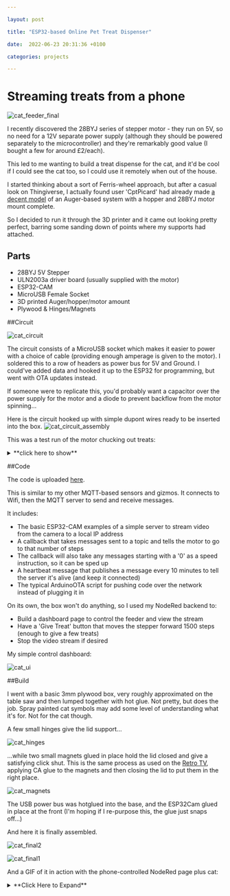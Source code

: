 ```yaml
---

layout: post

title: "ESP32-based Online Pet Treat Dispenser"

date:  2022-06-23 20:31:36 +0100

categories: projects

---
```

# Streaming treats from a phone

![cat_feeder_final](/images/cat_final_open.jpg)

I recently discovered the 28BYJ series of stepper motor - they run on 5V, so no need for a 12V separate power supply (although they should be powered separately to the microcontroller) and they're remarkably good value (I bought a few for around £2/each).

This led to me wanting to build a treat dispense for the cat, and it'd be cool if I could see the cat too, so I could use it remotely when out of the house.

I started thinking about a sort of Ferris-wheel approach, but after a casual look on Thingiverse, I actually found user 'CptPicard' had already made [a decent model](https://www.thingiverse.com/thing:3051036) of an Auger-based system with a hopper and 28BYJ motor mount complete.

So I decided to run it through the 3D printer and it came out looking pretty perfect, barring some sanding down of points where my supports had attached.

## Parts

- 28BYJ 5V Stepper
- ULN2003a driver board (usually supplied with the motor)
- ESP32-CAM
- MicroUSB Female Socket
- 3D printed Auger/hopper/motor amount
- Plywood & Hinges/Magnets

##Circuit

![cat_circuit](/images/cat_circuit.png)

The circuit consists of a MicroUSB socket which makes it easier to power with a choice of cable (providing enough amperage is given to the motor). I soldered this to a row of headers as power bus for 5V and Ground. I could've added data and hooked it up to the ESP32 for programming, but went with OTA updates instead.

If someone were to replicate this, you'd probably want a capacitor over the power supply for the motor and a diode to prevent backflow from the motor spinning...

Here is the circuit hooked up with simple dupont wires ready to be inserted into the box.
![cat_circuit_assembly](/images/cat_circuit_assembly.jpg)

This was a test run of the motor chucking out treats:  <details>
  <summary>**click here to show**</summary>

<img src="/images/cat_poc.gif">
</details>

##Code

The code is uploaded [here](https://github.com/optimalprimate/cat_feeder).

This is similar to my other MQTT-based sensors and gizmos. It connects to Wifi, then the MQTT server to send and receive messages.

It includes:
- The basic ESP32-CAM examples of a simple server to stream video from the camera to a local IP address
- A callback that takes messages sent to a topic and tells the motor to go to that number of steps
- The callback will also take any messages starting with a '0' as a speed instruction, so it can be sped up
- A heartbeat message that publishes a message every 10 minutes to tell the server it's alive (and keep it connected)
- The typical ArduinoOTA script for pushing code over the network instead of plugging it in

On its own, the box won't do anything, so I used my NodeRed backend to:
- Build a dashboard page to control the feeder and view the stream
- Have a 'Give Treat' button that moves the stepper forward 1500 steps (enough to give a few treats)
- Stop the video stream if desired

My simple control dashboard:

![cat_ui](/images/cat_ui.jpg)


##Build

I went with a basic 3mm plywood box, very roughly approximated on the table saw and then lumped together with hot glue. Not pretty, but does the job. Spray painted cat symbols may add some level of understanding what it's for. Not for the cat though.

A few small hinges give the lid support...

![cat_hinges](/images/cat_hinges.jpg)

...while two small magnets glued in place hold the lid closed and give a satisfying click shut. This is the same process as used on the [Retro TV](https://optimalprimate.github.io/projects/2021/02/03/RetroTV_Build.html), applying CA glue to the magnets and then closing the lid to put them in the right place.

![cat_magnets](/images/cat_magnets.jpg)

The USB power bus was hotglued into the base, and the ESP32Cam glued in place at the front (I'm hoping if I re-purpose this, the glue just snaps off...)

And here it is finally assembled.

![cat_final2](/images/cat_final2.jpg)

![cat_final1](/images/cat_final1.jpg)


And a GIF of it in action with the phone-controlled NodeRed page plus cat:
<details>
  <summary>**Click Here to Expand**</summary>

<img src="/images/cat_final_run.gif">

<img src="/images/cat_final_open.gif">
</details>
